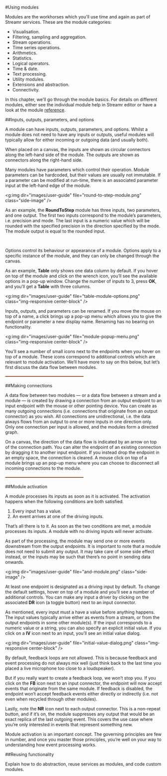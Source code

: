 <a name="using-modules"></a>
#Using modules

Modules are the workhorses which you'll use time and again as part of Streamr services. These are the module categories:

- Visualisation.
- Filtering, sampling and aggregation.
- Stream operations.
- Time series operations.
- Arithmetics.
- Statistics.
- Logical operators.
- Time & date.
- Text processing.
- Utility modules.
- Extensions and abstraction.
- Connectivity.

In this chapter, we'll go through the module basics. For details on different modules, either see the individual module help in Streamr editor or have a look at the module [reference](#modulereference).

##Inputs, outputs, parameters, and options

A module can have inputs, outputs, parameters, and options.  Whilst a module does not need to have any inputs or outputs, useful modules will typically allow for either incoming or outgoing data (and usually both).

When placed on a canvas, the inputs are shown as circular connectors along the left-hand side of the module.  The outputs are shown as connectors along the right-hand side.

Many modules have parameters which control their operation.  Module parameters can be hardcoded, but their values are usually not immutable.  If a parameter can be modified at run-time, there is an associated parameter input at the left-hand edge of the module.

<g:img dir="images/user-guide" file="round-to-step-module.png" class="side-image" />

As an example, the **RoundToStep** module has three inputs, two parameters, and one output.  The first two inputs correspond to the module’s parameters, i.e. precision and mode.  The last input is a numeric value which will be rounded with the specified precision in the direction specified by the mode.  The module output is equal to the rounded input.

<br style="clear:both;" />

Options control its behaviour or appearance of a module.  Options apply to a specific instance of the module, and they can only be changed through the canvas.

As an example, **Table** only shows one data column by default.  If you hover on top of the module and click on the wrench icon, you’ll see the available options in a pop-up window.  Change the number of inputs to 3, press **OK**, and you’ll get a **Table** with three columns.

<g:img dir="images/user-guide" file="table-module-options.png" class="img-responsive center-block" />

Inputs, outputs, and parameters can be renamed.  If you move the mouse on top of a name, a click brings up a pop-up menu which allows you to give the endpoint or parameter a new display name.  Renaming has no bearing on functionality.

<g:img dir="images/user-guide" file="module-popup-menu.png" class="img-responsive center-block" />

You’ll see a number of small icons next to the endpoints when you hover on top of a module.  These icons correspond to additional controls which are relevant to module activation.  We’ll have more to say on this below, but let’s first discuss the data flow between modules.

<hr style="width: 50%; border-top: #E9570F solid 1px;  margin-top: 20px; margin-bottom: 20px">

##Making connections

A data flow between two modules — or a data flow between a stream and a module — is created by drawing a connection from an output endpoint to an input endpoint with the mouse or other pointing device.  You can create as many outgoing connections (i.e. connections that originate from an output connector) as you wish.  All connections are unidirectional, i.e. the data always flows from an output to one or more inputs in one direction only.  Only one connection per input is allowed, and the modules form a directed graph.

On a canvas, the direction of the data flow is indicated by an arrow on top of the connection path.  You can alter the endpoint of an existing connection by dragging it to another input endpoint.  If you instead drop the endpoint in an empty space, the connection is cleared.  A mouse click on top of a module brings up an pop-up menu where you can choose to disconnect all incoming connections to the module.

<hr style="width: 50%; border-top: #E9570F solid 1px;  margin-top: 20px; margin-bottom: 20px">

##Module activation 

A module processes its inputs as soon as it is activated.  The activation happens when the following conditions are both satisfied.
1. Every input has a value.
2. An event arrives at one of the driving inputs.

That’s all there is to it.  As soon as the two conditions are met, a module processes its inputs.  A module with no driving inputs will never activate.

As part of the processing, the module may send one or more events downstream from the output endpoints.  It is important to note that a module does not need to submit any output.  It may take care of some side effect instead, or the inputs may be such that there’s no point in sending data onwards.

<g:img dir="images/user-guide" file="and-module.png" class="side-image" />

At least one endpoint is designated as a driving input by default.  To change the default settings, hover on top of a module and you’ll see a number of additional controls.  You can make any input a driver by clicking on the associated **DR** icon (a toggle button) next to an input connector.  

As mentioned, every input must a have a value before anything happens.  The input values typically arrive either as events from a stream, or from the output endpoints in some other module(s).  If the input corresponds to a numeric value or a string, you can also specify an explicit initial value.  If you click on a **IV** icon next to an input, you’ll see an initial value dialog.

<g:img dir="images/user-guide" file="initial-value-dialog.png" class="img-responsive center-block" />

By default, feedback loops are not allowed.  This is because feedback and event processing do not always mix well (just think back to the last time you placed a live microphone too close to a loudspeaker).

But if you really want to create a feedback loop, we won’t stop you.  If you click on the **FB** icon next to an input connector, the endpoint will now accept events that originate from the same module.  If feedback is disabled, the endpoint won’t accept feedback events either directly or indirectly (i.e. not even when recycled through other modules).

Lastly, note the **NR** icon next to each output connector.  This is a non-repeat button, and if it’s on, the module suppresses any output that would be an exact replica of the last outgoing event.  This covers the use case where you’re only interested in events that represent something new.

Module activation is an important concept.  The governing principles are few in number, and once you master those principles, you’re well on your way to understanding how event processing works. 

##Reusing functionality

Explain how to do abstraction, reuse services as modules, and code custom modules.

